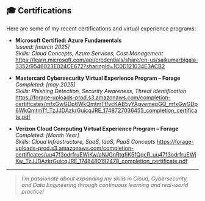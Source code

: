 ## 🎓 Certifications

Here are some of my recent certifications and virtual experience programs:

- **Microsoft Certified: Azure Fundamentals**  
  *Issued: [march 2025]*  
  *Skills: Cloud Concepts, Azure Services, Cost Management*  
  https://learn.microsoft.com/api/credentials/share/en-us/saikumarbigala-3352/9546023E024CE672?sharingId=1C0D121034E3ACB2

- **Mastercard Cybersecurity Virtual Experience Program – Forage**  
  *Completed: [may 2025]*  
  *Skills: Phishing Detection, Security Awareness, Threat Identification*  
  https://forage-uploads-prod.s3.amazonaws.com/completion-certificates/mfxGwGDp6WkQmtmTf/vcKAB5yYAgvemepGQ_mfxGwGDp6WkQmtmTf_TzJJDAzkrGuicqJRE_1748727036455_completion_certificate.pdf

- **Verizon Cloud Computing Virtual Experience Program – Forage**  
  *Completed: [Month Year]*  
  *Skills: Cloud Infrastructure, SaaS, IaaS, PaaS Concepts*
  https://forage-uploads-prod.s3.amazonaws.com/completion-certificates/uu47f3odrfruEWjKw/aNJGnRtgfiK5fQqcR_uu47f3odrfruEWjKw_TzJJDAzkrGuicqJRE_1748480192478_completion_certificate.pdf

---

>  *I’m passionate about expanding my skills in Cloud, Cybersecurity, and Data Engineering through continuous learning and real-world practice!*
